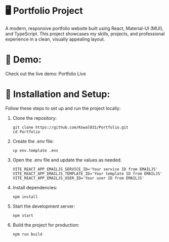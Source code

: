 # 🖥️ Portfolio Project

  A modern, responsive portfolio website built using React, Material-UI (MUI), and TypeScript. This project showcases my skills, projects, and professional experience in a clean, visually appealing layout.

# 🚀 Demo:

  Check out the live demo: Portfolio Live

# 🔧 Installation and Setup:

Follow these steps to set up and run the project locally:

  1. Clone the repository:

         git clone https://github.com/Kowal031/Portfolio.git
         cd Portfolio
  2. Create the .env file:

         cp env.template .env
     
  3. Open the .env file and update the values as needed.

         VITE_REACT_APP_EMAILJS_SERVICE_ID='Your service ID from EMAILJS'
         VITE_REACT_APP_EMAILJS_TEMPLATE_ID='Your template ID from EMAILJS'
         VITE_REACT_APP_EMAILJS_USER_ID='Your user ID from EMAILJS'

  4. Install dependencies:

         npm install

  5. Start the development server:

         npm start


  6. Build the project for production:

         npm run build
    

